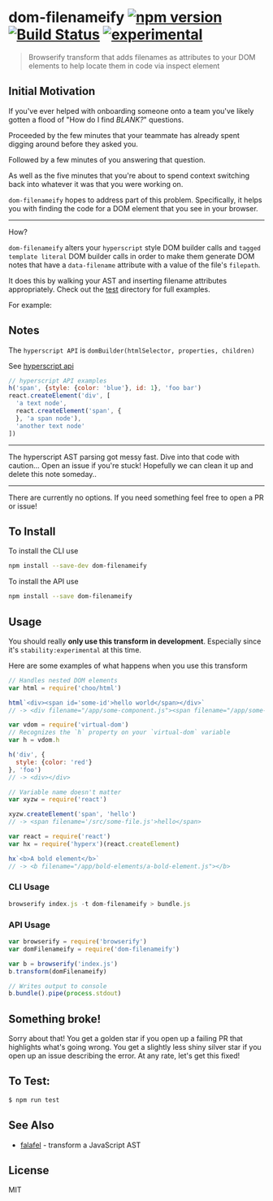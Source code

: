 dom-filenameify [![npm version](https://badge.fury.io/js/dom-filenameify.svg)](http://badge.fury.io/js/dom-filenameify) [![Build Status](https://travis-ci.org/chinedufn/dom-filenameify.svg?branch=master)](https://travis-ci.org/chinedufn/dom-filenameify) [![experimental](http://badges.github.io/stability-badges/dist/experimental.svg)](http://github.com/badges/stability-badges)
====================

> Browserify transform that adds filenames as attributes to your DOM elements to help locate them in code via inspect element

## Initial Motivation

If you've ever helped with onboarding someone onto a team you've likely gotten a flood of "How do I find *BLANK?*" questions.

Proceeded by the few minutes that your teammate has already spent digging around before they asked you.

Followed by a few minutes of you answering that question.

As well as the five minutes that you're about to spend context switching back into whatever it was that you were working on.

`dom-filenameify` hopes to address part of this problem. Specifically, it helps you with finding the code for a DOM element that you see in your browser.

---

How?

`dom-filenameify` alters your `hyperscript` style DOM builder calls and `tagged template literal` DOM builder calls
in order to make them generate DOM notes that have a `data-filename` attribute with a value of the file's `filepath`.

It does this by walking your AST and inserting filename attributes appropriately. Check out the [test](/test) directory
for full examples.

For example:

## Notes

The `hyperscript API` is `domBuilder(htmlSelector, properties, children)`

See [hyperscript api](https://github.com/Raynos/virtual-hyperscript#hselector-properties-children)

```js
// hyperscript API examples
h('span', {style: {color: 'blue'}, id: 1}, 'foo bar')
react.createElement('div', [
  'a text node',
  react.createElement('span', {
  }, 'a span node'),
  'another text node'
])
```

---

The hyperscript AST parsing got messy fast. Dive into that code with caution... Open an issue if you're stuck!
Hopefully we can clean it up and delete this note someday..

---

There are currently no options. If you need something feel free to open a PR or issue!

## To Install

To install the CLI use

```sh
npm install --save-dev dom-filenameify
```

To install the API use

```sh
npm install --save dom-filenameify
```

## Usage

You should really **only use this transform in development**. Especially since it's `stability:experimental` at this time.

Here are some examples of what happens when you use this transform

```js
// Handles nested DOM elements
var html = require('choo/html')

html`<div><span id='some-id'>hello world</span></div>`
// -> <div filename="/app/some-component.js"><span filename="/app/some-component.js" id="some-id">hello world</span></div>
```

```js
var vdom = require('virtual-dom')
// Recognizes the `h` property on your `virtual-dom` variable
var h = vdom.h

h('div', {
  style: {color: 'red'}
}, 'foo')
// -> <div></div>
```

```js
// Variable name doesn't matter
var xyzw = require('react')

xyzw.createElement('span', 'hello')
// -> <span filename='/src/some-file.js'>hello</span>
```

```js
var react = require('react')
var hx = require('hyperx')(react.createElement)

hx`<b>A bold element</b>`
// -> <b filename="/app/bold-elements/a-bold-element.js"></b>
```

### CLI Usage

```js
browserify index.js -t dom-filenameify > bundle.js
```

### API Usage

```js
var browserify = require('browserify')
var domFilenameify = require('dom-filenameify')

var b = browserify('index.js')
b.transform(domFilenameify)

// Writes output to console
b.bundle().pipe(process.stdout)
```

## Something broke!

Sorry about that! You get a golden star if you open up a failing PR that highlights what's going wrong. You get a slightly less shiny silver star
if you open up an issue describing the error. At any rate, let's get this fixed!

## To Test:

```sh
$ npm run test
```

## See Also

- [falafel](https://github.com/substack/node-falafel) - transform a JavaScript AST

## License

MIT
